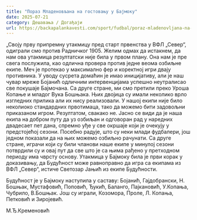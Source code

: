 ```yaml
---
title: "Пораз Младеновљана на гостовању у Бајмоку"
date: 2025-07-21
category: Дешавања / Догађаји
url: https://backapalankavesti.com/sport/fudbal/poraz-mladenovljana-na-gostovanju-u-bajmoku/
---
```


„Своју прву припремну утакмицу пред старт првенства у ВФЛ „Север“, одиграли смо против Радничког 1905. Желим одмах да истакнем, да нам ова утакмица резултатски није била у првом плану. Она нам је пре свега послужила, као одлична провера против једне веома озбиљне екипе. Меч је протекао у максимално фер и коректној игри двају противника. У уводу сусрета домаћин је имао иницијативу, али је наш чувар мреже Бојанић одличним интервенцијама успешно неутралисао све покушаје Бајмочана. Са друге стране, ми смо претили преко Уроша Копање и младог Вука Бошњака. Њих двојица су имали неколико врло изгледних прилика али их нису реализовали. У нашој екипи није било неколиоко стандардних првотимаца, тако да можемо бити задовољни приказаном игром. Резултатом, свакако не. Јасно се види да је наша екипа на добром путу да уз озбиљан и одговоран рад у наредних двадесает пет дана, спремно уђе у све окршаје који је очекују у предстојећој сезони. Посебно радује, што су неки млади фудбалери, још једном показали да на њих можемо озбиљно рачунати. Са друге стране, играчи који су били чланови наше екипе у минулој сезони потврдили су и овај пут да све што је са њима рађено у претходном периоду има чврсту основу. Утакмица у Бајмоку била је први корак у доказивању, да Будућност може равноправно да игра са екипама из ВФЛ „Север“, истиче Светозар Јањић из екипе Будућности.

Будућност је у Бајмоку наступила у саставу: Бојанић, Гајдобрански, Н. Бошњак, Мустафовић, Поповић, Ђукић, Баланго, Пајкановић, У.Копања, Чубрило, В.Бошњак. Још су играли, Козомора, Проле, Л. Копања, Петковић и Зиројевић.

М.Ђ.Кременовић
